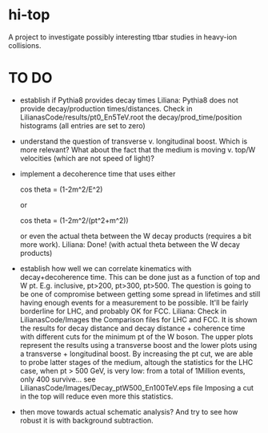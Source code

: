 hi-top
======

A project to investigate possibly interesting ttbar studies in
heavy-ion collisions.

TO DO
=====

- establish if Pythia8 provides decay times
      Liliana: Pythia8 does not provide decay/production times/distances.
            Check in LilianasCode/results/pt0_En5TeV.root the decay/prod_time/position histograms (all entries are set to zero)

- understand the question of transverse v. longitudinal boost. Which
  is more relevant? What about the fact that the medium is moving
  v. top/W velocities (which are not speed of light)?

- implement a decoherence time that uses either 

    cos theta = (1-2m^2/E^2)

  or 

    cos theta = (1-2m^2/(pt^2+m^2))

  or even the actual theta between the W decay products (requires a
  bit more work).
      Liliana: Done! (with actual theta between the W decay products)

- establish how well we can correlate kinematics with
  decay+decoherence time. This can be done just as a function of top
  and W pt. E.g. inclusive, pt>200, pt>300, pt>500. The question is
  going to be one of compromise between getting some spread in
  lifetimes and still having enough events for a measurement to be
  possible. It'll be fairly borderline for LHC, and probably OK for FCC.
      Liliana: Check in LilianasCode/Images the Comparison files for LHC and FCC. It is shown the results for decay distance and decay distance + coherence time with different cuts for the minimum pt of the W boson. The upper plots represent the results using a transverse boost and the lower plots using a transverse + longitudinal boost. By increasing the pt cut, we are able to probe latter stages of the medium, altough the statistics for the LHC case, when pt > 500 GeV, is very low: from a total of 1Million events, only 400 survive... see LilianasCode/Images/Decay_ptW500_En100TeV.eps file
            Imposing a cut in the top will reduce even more this statistics.


- then move towards actual schematic analysis? And try to see how
  robust it is with background subtraction.


